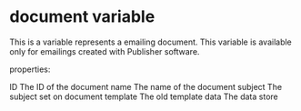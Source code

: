 # document variable

This is a variable represents a emailing document. This variable is available only for emailings created with Publisher software.

properties:

ID 		The ID of the document
name 		The name of the document
subject		The subject set on document
template	The old template
data 		The data store
